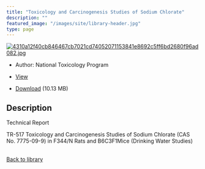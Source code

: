 ```yaml
---
title: "Toxicology and Carcinogenesis Studies of Sodium Chlorate"
description: ""
featured_image: "/images/site/library-header.jpg"
type: page
---
```


<a href="https://drive.google.com/file/d/1frG_9wx5c4whZ4yNzZ503_yPnNEplDbc/view" target="_blank">![4310a12f40cb846467cb7021cd74052071153841e8692c5ff6bd2680f96ad082.jpg](/images/library/4310a12f40cb846467cb7021cd74052071153841e8692c5ff6bd2680f96ad082.jpg)</a>
* Author: National Toxicology Program
* <a href="https://drive.google.com/file/d/1frG_9wx5c4whZ4yNzZ503_yPnNEplDbc/view" target="_blank">View</a>

* [Download](https://drive.google.com/uc?export=download&id=1frG_9wx5c4whZ4yNzZ503_yPnNEplDbc) (10.13 MB)

## Description<div>
<p>Technical Report</p>
<p>TR-517 Toxicology and Carcinogenesis Studies of Sodium Chlorate (CAS No. 7775-09-9) in F344/N Rats and B6C3F1Mice (Drinking Water Studies)</p></div>

<br />[Back to library](/library/)
